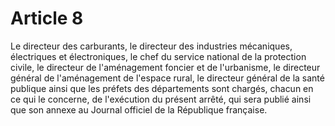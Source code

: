 # Article 8

Le directeur des carburants, le directeur des industries mécaniques, électriques et électroniques, le chef du service national de la protection civile, le directeur de l'aménagement foncier et de l'urbanisme, le directeur général de l'aménagement de l'espace rural, le directeur général de la santé publique ainsi que les préfets des départements sont chargés, chacun en ce qui le concerne, de l'exécution du présent arrêté, qui sera publié ainsi que son annexe au Journal officiel de la République française.
